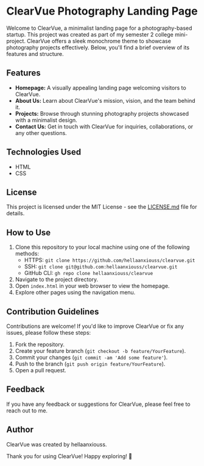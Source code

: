 # ClearVue Photography Landing Page

Welcome to ClearVue, a minimalist landing page for a photography-based startup. This project was created as part of my semester 2 college mini-project. ClearVue offers a sleek monochrome theme to showcase photography projects effectively. Below, you'll find a brief overview of its features and structure.

## Features
- **Homepage:** A visually appealing landing page welcoming visitors to ClearVue.
- **About Us:** Learn about ClearVue's mission, vision, and the team behind it.
- **Projects:** Browse through stunning photography projects showcased with a minimalist design.
- **Contact Us:** Get in touch with ClearVue for inquiries, collaborations, or any other questions.

## Technologies Used
- HTML
- CSS

## License
This project is licensed under the MIT License - see the [LICENSE.md](LICENSE.md) file for details.

## How to Use
1. Clone this repository to your local machine using one of the following methods:
   - HTTPS: `git clone https://github.com/hellaanxiouss/clearvue.git`
   - SSH: `git clone git@github.com:hellaanxiouss/clearvue.git`
   - GitHub CLI: `gh repo clone hellaanxiouss/clearvue`
2. Navigate to the project directory.
3. Open `index.html` in your web browser to view the homepage.
4. Explore other pages using the navigation menu.

## Contribution Guidelines
Contributions are welcome! If you'd like to improve ClearVue or fix any issues, please follow these steps:
1. Fork the repository.
2. Create your feature branch (`git checkout -b feature/YourFeature`).
3. Commit your changes (`git commit -am 'Add some feature'`).
4. Push to the branch (`git push origin feature/YourFeature`).
5. Open a pull request.

## Feedback
If you have any feedback or suggestions for ClearVue, please feel free to reach out to me.

## Author
ClearVue was created by hellaanxiouss.

Thank you for using ClearVue! Happy exploring! 📸